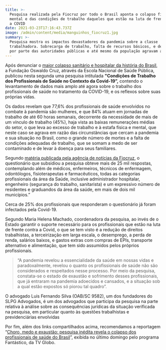 ```yaml
---
title: >-
  Pesquisa realizada pela Fiocruz por todo o Brasil aponta o colapso físico,
  mental e das condições de trabalho daqueles que estão na luta de frente contra
  a COVID
date: 2021-03-23T17:16:43.737Z
image: /admin/content/media/manguinhos_fiocruz1.jpg
summary: >-
  Pesquisa mostra os impactos devastadores da pandemia sobre a classe
  trabalhadora. Sobrecarga de trabalho, falta de recursos básicos, e desrespeito
  por parte das autoridades públicas e até mesmo da população agravam a situação
---
```

Após denunciar o [maior colapso sanitário e hospitalar da história do Brasil](https://portal.fiocruz.br/noticia/observatorio-covid-19-aponta-maior-colapso-sanitario-e-hospitalar-da-historia-do-brasil), a Fundação Oswaldo Cruz, através da Escola Nacional de Saúde Pública, publicou nesta segunda uma pesquisa intitulada **"Condições de Trabalho dos Profissionais de Saúde no Contexto da Covid-19”,** contendo o levantamento de dados mais amplo até agora sobre o trabalho dos profissionais de saúde no tratamento da COVID-19, e os reflexos sobre suas próprias vidas. 

Os dados revelam que 77,6% dos profissionais de saúde envolvidos no combate à pandemia são mulheres, e que 84% atuam em jornadas de trabalho de até 60 horas semanais, decorrente da necessidade de mais de um vínculo de trabalho (45%), haja vista as baixas remunerações médias do setor, o que leva ao excesso de trabalho e à estafa física e mental, que neste caso se agrava em razão das circunstâncias que cercam a pandemia e sua situação no Brasil, como o grande número de mortes e a falta de condições adequadas de trabalho, que se somam a medo de ser contaminado e de levar à doença para seus familiares. 

Segundo [matéria publicada pela agência de notícias da Fiocruz](https://agencia.fiocruz.br/covid-19-estudo-avalia-condicoes-de-trabalho-na-saude), o questionário que subsidiou a pesquisa obteve mais de 25 mil respostas, contemplando além de médicos, enfermeiros, técnicos de enfermagem, odontólogos, fisioterapeutas e farmacêuticos, todas as categorias profissionais da área da Saúde, inclusive administrador hospitalar, engenheiro (segurança do trabalho, sanitarista) e um expressivo número de residentes e graduandos da área da saúde, em mais de dois mil municípios.”

Cerca de 25% dos profissionais que responderam o questionário já foram infectados pela Covid-19.

Segundo Maria Helena Machado, coordenadora da pesquisa, ao invés de o Estado garantir o suporte necessário para os profissionais que estão na luta de frente contra a Covid, o que se tem visto é a redução de direitos trabalhistas, a terceirização em larga escala, o desemprego, a perda de renda, salários baixos, e gastos extras com compras de EPIs, transporte alternativo e alimentação, que tem sido assumidos pelos próprios profissionais.

> “A pandemia revelou a essencialidade da saúde em nossas vidas e paradoxalmente, revelou o quanto os profissionais de saúde não são considerados e respeitados nesse processo. Por meio da pesquisa, constata-se o estado de exaustão e sofrimento desses profissionais, que já entraram na pandemia adoecidos e cansados, e a situação sob a qual estão expostos só piorou tal quadro”.

O advogado Luis Fernando Silva (OAB/SC 9582), um dos fundadores do SLPG Advogados, é um dos advogados que participa da pesquisa na parte relativa à análise sobre as consequências jurídicas da situação verificada na pesquisa, em particular quanto às  questões trabalhistas e previdenciárias envolvidas

Por fim, além dos links compartilhados acima, recomendamos a reportagem “[Choro, medo e exaustão: pesquisa inédita revela o colapso dos profissionais de saúde do Brasil](https://g1.globo.com/fantastico/noticia/2021/03/21/choro-medo-e-exaustao-pesquisa-inedita-revela-o-colapso-dos-profissionais-de-saude-do-brasil.ghtml)”, exibida no último domingo pelo programa Fantástico, da TV Globo.
